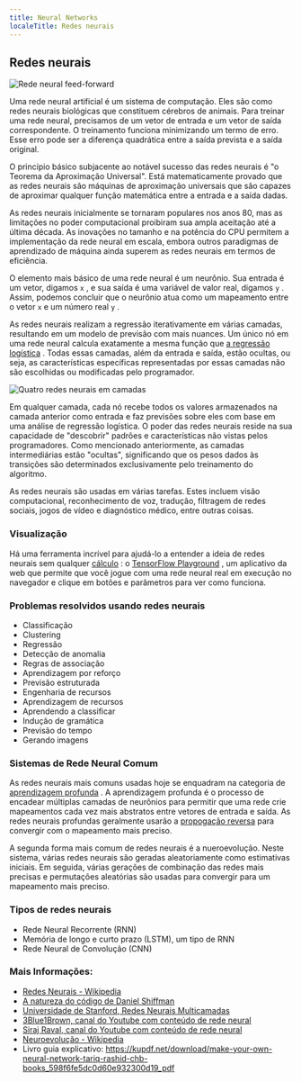 ```yaml
---
title: Neural Networks
localeTitle: Redes neurais
---
```

## Redes neurais

![Rede neural feed-forward](http://ufldl.stanford.edu/tutorial/images/SingleNeuron.png)

Uma rede neural artificial é um sistema de computação. Eles são como redes neurais biológicas que constituem cérebros de animais. Para treinar uma rede neural, precisamos de um vetor de entrada e um vetor de saída correspondente. O treinamento funciona minimizando um termo de erro. Esse erro pode ser a diferença quadrática entre a saída prevista e a saída original.

O princípio básico subjacente ao notável sucesso das redes neurais é "o Teorema da Aproximação Universal". Está matematicamente provado que as redes neurais são máquinas de aproximação universais que são capazes de aproximar qualquer função matemática entre a entrada e a saída dadas.

As redes neurais inicialmente se tornaram populares nos anos 80, mas as limitações no poder computacional proibiram sua ampla aceitação até a última década. As inovações no tamanho e na potência do CPU permitem a implementação da rede neural em escala, embora outros paradigmas de aprendizado de máquina ainda superem as redes neurais em termos de eficiência.

O elemento mais básico de uma rede neural é um neurônio. Sua entrada é um vetor, digamos `x` , e sua saída é uma variável de valor real, digamos `y` . Assim, podemos concluir que o neurônio atua como um mapeamento entre o vetor `x` e um número real `y` .

As redes neurais realizam a regressão iterativamente em várias camadas, resultando em um modelo de previsão com mais nuances. Um único nó em uma rede neural calcula exatamente a mesma função que [a regressão logística](../logistic-regression/index.md) . Todas essas camadas, além da entrada e saída, estão ocultas, ou seja, as características específicas representadas por essas camadas não são escolhidas ou modificadas pelo programador.

![Quatro redes neurais em camadas](http://cs231n.github.io/assets/nn1/neural_net2.jpeg)

Em qualquer camada, cada nó recebe todos os valores armazenados na camada anterior como entrada e faz previsões sobre eles com base em uma análise de regressão logística. O poder das redes neurais reside na sua capacidade de "descobrir" padrões e características não vistas pelos programadores. Como mencionado anteriormente, as camadas intermediárias estão "ocultas", significando que os pesos dados às transições são determinados exclusivamente pelo treinamento do algoritmo.

As redes neurais são usadas em várias tarefas. Estes incluem visão computacional, reconhecimento de voz, tradução, filtragem de redes sociais, jogos de vídeo e diagnóstico médico, entre outras coisas.

### Visualização

Há uma ferramenta incrível para ajudá-lo a entender a ideia de redes neurais sem qualquer [cálculo](http://playground.tensorflow.org) : o [TensorFlow Playground](http://playground.tensorflow.org) , um aplicativo da web que permite que você jogue com uma rede neural real em execução no navegador e clique em botões e parâmetros para ver como funciona.

### Problemas resolvidos usando redes neurais

*   Classificação
*   Clustering
*   Regressão
*   Detecção de anomalia
*   Regras de associação
*   Aprendizagem por reforço
*   Previsão estruturada
*   Engenharia de recursos
*   Aprendizagem de recursos
*   Aprendendo a classificar
*   Indução de gramática
*   Previsão do tempo
*   Gerando imagens

### Sistemas de Rede Neural Comum

As redes neurais mais comuns usadas hoje se enquadram na categoria de [aprendizagem profunda](https://github.com/freeCodeCamp/guides/blob/master/src/pages/machine-learning/deep-learning/index.md) . A aprendizagem profunda é o processo de encadear múltiplas camadas de neurônios para permitir que uma rede crie mapeamentos cada vez mais abstratos entre vetores de entrada e saída. As redes neurais profundas geralmente usarão a [propogação reversa](https://github.com/freeCodeCamp/guides/blob/master/src/pages/machine-learning/backpropagation/index.md) para convergir com o mapeamento mais preciso.

A segunda forma mais comum de redes neurais é a nueroevolução. Neste sistema, várias redes neurais são geradas aleatoriamente como estimativas iniciais. Em seguida, várias gerações de combinação das redes mais precisas e permutações aleatórias são usadas para convergir para um mapeamento mais preciso.

### Tipos de redes neurais

*   Rede Neural Recorrente (RNN)
*   Memória de longo e curto prazo (LSTM), um tipo de RNN
*   Rede Neural de Convolução (CNN)

### Mais Informações:

*   [Redes Neurais - Wikipedia](https://en.wikipedia.org/wiki/Artificial_neural_network#Components_of_an_artificial_neural_network)
*   [A natureza do código de Daniel Shiffman](http://natureofcode.com/book/chapter-10-neural-networks/)
*   [Universidade de Stanford, Redes Neurais Multicamadas](http://ufldl.stanford.edu/tutorial/supervised/MultiLayerNeuralNetworks/)
*   [3Blue1Brown, canal do Youtube com conteúdo de rede neural](https://youtu.be/aircAruvnKk)
*   [Siraj Raval, canal do Youtube com conteúdo de rede neural](https://youtu.be/h3l4qz76JhQ)
*   [Neuroevolução - Wikipedia](https://en.wikipedia.org/wiki/Neuroevolution)
*   Livro guia explicativo: https://kupdf.net/download/make-your-own-neural-network-tariq-rashid-chb-books_598f6fe5dc0d60e932300d19_pdf
